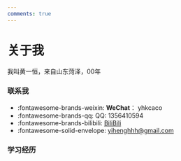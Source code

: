 ```yaml
---
comments: true
---
```


# 关于我

我叫黄一恒，来自山东菏泽，00年

### 联系我

<div class="grid cards" markdown>

- :fontawesome-brands-weixin: **WeChat**： yhkcaco
- :fontawesome-brands-qq: QQ: 1356410594
- :fontawesome-brands-bilibili: [BiliBili](https://space.bilibili.com/346574970?spm_id_from=333.1007.0.0) 
- :fontawesome-solid-envelope: yihenghhh@gmail.com

</div>

### 学习经历


